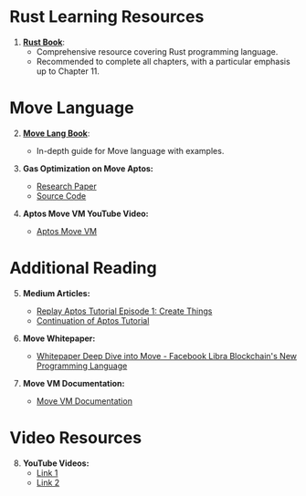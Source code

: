 # Rust Learning Resources

1. [**Rust Book**](https://doc.rust-lang.org/book/):
   - Comprehensive resource covering Rust programming language.
   - Recommended to complete all chapters, with a particular emphasis up to Chapter 11.

# Move Language

2. [**Move Lang Book**](https://move-book.com/resources/resource-by-example/destroy-resource.html):
   - In-depth guide for Move language with examples.

3. **Gas Optimization on Move Aptos:**
   - [Research Paper](https://www.eecg.utoronto.ca/~veneris/brains23.pdf)
   - [Source Code](https://github.com/Veneris-Group/Move-Gas-Optimization-Patterns/tree/main/source)

4. **Aptos Move VM YouTube Video:**
   - [Aptos Move VM](https://www.youtube.com/watch?v=1DGj0SQa8zQ&t=39s)

# Additional Reading

5. **Medium Articles:**
   - [Replay Aptos Tutorial Episode 1: Create Things](https://medium.com/@magnum6/replay-aptos-tutorial-episode-1-create-things-90920fcdf409)
   - [Continuation of Aptos Tutorial](https://medium.com/code-community-command/were-picking-up-where-we-left-off-at-the-last-episode-so-if-this-is-your-first-time-here-check-394ddb8950f0)

6. **Move Whitepaper:**
   - [Whitepaper Deep Dive into Move - Facebook Libra Blockchain's New Programming Language](https://medium.com/coinmonks/whitepaper-deep-dive-move-facebook-libra-blockchains-new-programming-language-7dbd5b242c2b)

7. **Move VM Documentation:**
   - [Move VM Documentation](https://docs.dfinance.co/move_vm)

# Video Resources

8. **YouTube Videos:**
   - [Link 1](https://youtu.be/YaKmh8G4KVU?feature=shared)
   - [Link 2](https://youtu.be/He3erI1ijpU?feature=shared)
